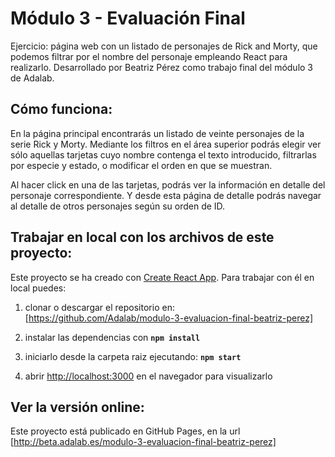 
# Módulo 3 - Evaluación Final

Ejercicio:
página web con un listado de personajes de Rick and Morty, que podemos filtrar por el nombre del personaje empleando React para realizarlo.
Desarrollado por Beatriz Pérez como trabajo final del módulo 3 de Adalab.

## Cómo funciona:

En la página principal encontrarás un listado de veinte personajes de la serie Rick y Morty.
Mediante los filtros en el área superior podrás elegir ver sólo aquellas tarjetas cuyo nombre contenga el texto introducido, filtrarlas por especie y estado, o modificar el orden en que se muestran.

Al hacer click en una de las tarjetas, podrás ver la información en detalle del personaje correspondiente. 
Y desde esta página de detalle podrás navegar al detalle de otros personajes según su orden de  ID.

## Trabajar en local con los archivos de este proyecto:

Este proyecto se ha creado con [Create React App](https://github.com/facebook/create-react-app).
Para trabajar con él en local puedes:

1. clonar o descargar el repositorio en: [https://github.com/Adalab/modulo-3-evaluacion-final-beatriz-perez]

2. instalar las dependencias con **`npm install`**

3. iniciarlo desde la carpeta raiz ejecutando:  **`npm start`**

4. abrir [http://localhost:3000](http://localhost:3000) en el navegador para visualizarlo

## Ver la versión online:

Este proyecto está publicado en GitHub Pages, en la url  [http://beta.adalab.es/modulo-3-evaluacion-final-beatriz-perez]
